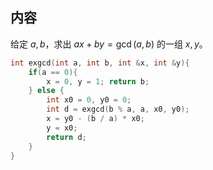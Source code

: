 ## 内容

给定 $a, b$，求出 $ax+by=\gcd(a, b)$ 的一组 $x, y$。

```cpp
int exgcd(int a, int b, int &x, int &y){
    if(a == 0){
        x = 0, y = 1; return b;
    } else {
        int x0 = 0, y0 = 0;
        int d = exgcd(b % a, a, x0, y0);
        x = y0 - (b / a) * x0;
        y = x0;
        return d;
    }
}

```
